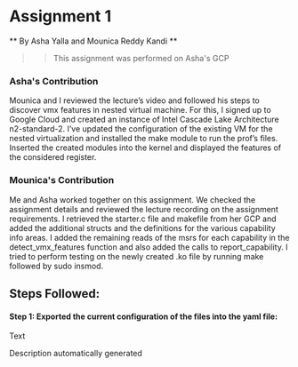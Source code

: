 # Assignment 1

** By Asha Yalla and Mounica Reddy Kandi **
>> This assignment was performed on Asha's GCP

### Asha's Contribution

Mounica and I reviewed the lecture’s video and followed his steps to discover vmx features in nested virtual machine. For this, I signed up to Google Cloud and created an instance of Intel Cascade Lake Architecture n2-standard-2. I’ve updated the configuration of the existing VM for the nested virtualization and installed the make module to run the prof’s files. Inserted the created modules into the kernel and displayed the features of the considered register. 

### Mounica's Contribution

Me and Asha worked together on this assignment. We checked the assignment details and reviewed the lecture recording on the assignment requirements. I retrieved the starter.c file and makefile from her GCP and added the additional structs and the definitions for the various capability info areas. I added the remaining reads of the msrs for each capability in the detect_vmx_features function and also added the calls to report_capability. I tried to perform testing on the newly created .ko file by running make followed by sudo insmod. 


## Steps Followed:

#### Step 1: Exported the current configuration of the files into the yaml file: 

Text

Description automatically generated
